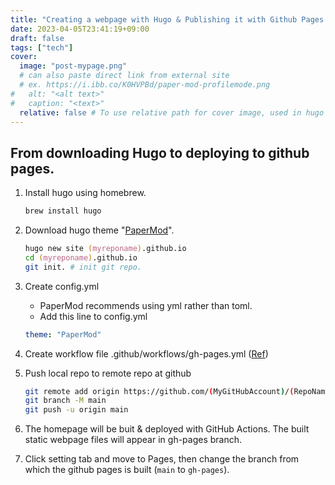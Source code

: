 ```yaml
---
title: "Creating a webpage with Hugo & Publishing it with Github Pages. "
date: 2023-04-05T23:41:19+09:00
draft: false
tags: ["tech"]
cover:
  image: "post-mypage.png"
  # can also paste direct link from external site
  # ex. https://i.ibb.co/K0HVPBd/paper-mod-profilemode.png
#   alt: "<alt text>"
#   caption: "<text>"
  relative: false # To use relative path for cover image, used in hugo Page-bundles
---
```


## From downloading Hugo to deploying to github pages.
1. Install hugo using homebrew.
    ```zsh
    brew install hugo
    ```
2. Download hugo theme "[PaperMod](https://github.com/adityatelange/hugo-PaperMod)".
    ```zsh
    hugo new site (myreponame).github.io
    cd (myreponame).github.io
    git init. # init git repo.
    ```
3. Create config.yml
    - PaperMod recommends using yml rather than toml.
    - Add this line to config.yml
    ```yml
    theme: "PaperMod"
    ```
4. Create workflow file .github/workflows/gh-pages.yml ([Ref](https://github.com/peaceiris/actions-gh-pages))

5. Push local repo to remote repo at github
    ```bash
    git remote add origin https://github.com/(MyGitHubAccount)/(RepoName).git
    git branch -M main
    git push -u origin main
    ```
6. The homepage will be buit & deployed with GitHub Actions. The built static webpage files will appear in gh-pages branch.
7. Click setting tab and move to Pages, then change the branch from which the github pages is built (`main` to `gh-pages`). 